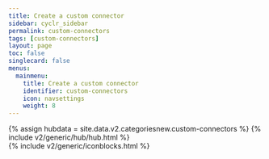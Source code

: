```yaml
---
title: Create a custom connector
sidebar: cyclr_sidebar
permalink: custom-connectors
tags: [custom-connectors]
layout: page
toc: false
singlecard: false
menus:
  mainmenu:
    title: Create a custom connector
    identifier: custom-connectors
    icon: navsettings
    weight: 8
---
```

{% assign hubdata = site.data.v2.categoriesnew.custom-connectors %}
{% include v2/generic/hub/hub.html %}	
{% include v2/generic/iconblocks.html %}	